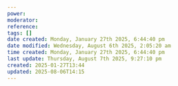 ```yaml
---
power: 
moderator: 
reference: 
tags: []
date created: Monday, January 27th 2025, 6:44:40 pm
date modified: Wednesday, August 6th 2025, 2:05:20 am
time created: Monday, January 27th 2025, 6:44:40 pm
last update: Thursday, August 7th 2025, 9:27:10 pm
created: 2025-01-27T13:44
updated: 2025-08-06T14:15
---
```

